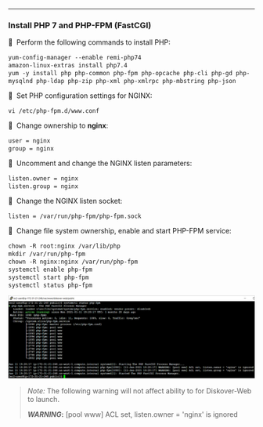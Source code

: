 ___
### Install PHP 7 and PHP-FPM (FastCGI)

🔴 &nbsp;Perform the following commands to install PHP:
```
yum-config-manager --enable remi-php74
amazon-linux-extras install php7.4
yum -y install php php-common php-fpm php-opcache php-cli php-gd php-mysqlnd php-ldap php-zip php-xml php-xmlrpc php-mbstring php-json
```

🔴 &nbsp;Set PHP configuration settings for NGINX:
```
vi /etc/php-fpm.d/www.conf
```

🔴 &nbsp;Change ownership to **nginx**:
```
user = nginx
group = nginx
```

🔴 &nbsp;Uncomment and change the NGINX listen parameters:
```
listen.owner = nginx
listen.group = nginx
```

🔴 &nbsp;Change the NGINX listen socket:
```
listen = /var/run/php-fpm/php-fpm.sock
```

🔴 &nbsp;Change file system ownership, enable and start PHP-FPM service:
```
chown -R root:nginx /var/lib/php
mkdir /var/run/php-fpm
chown -R nginx:nginx /var/run/php-fpm
systemctl enable php-fpm
systemctl start php-fpm
systemctl status php-fpm
```

![Image: Configure EC2 Instance as a Web Server](images/image_aws_customer_deployment_install_php.png)

>_Note:_ The following warning will not affect ability to for Diskover-Web to launch.
>
>**_WARNING_:** [pool www] ACL set, listen.owner = 'nginx' is ignored
